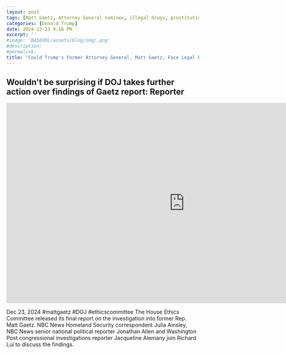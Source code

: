 ```yaml
---
layout: post
tags: [Matt Gaetz, Attorney General nominee, illegal drugs, prostitution, grand jury, MSNBC, politics]
categories: [Donald Trump]
date: 2024-12-23 9:16 PM
excerpt: ''
#image: 'BASEURL/assets/blog/img/.png'
#description:
#permalink:
title: "Could Trump's Former Attorney General, Matt Gaetz, Face Legal Problems From Report?"
---
```



## Wouldn't be surprising if DOJ takes further action over findings of Gaetz report: Reporter

<iframe width="932" height="524" src="https://www.youtube.com/embed/4nB0S9kxhT8" title="Wouldn&#39;t be surprising if DOJ takes further action over findings of Gaetz report: Reporter" frameborder="0" allow="accelerometer; autoplay; clipboard-write; encrypted-media; gyroscope; picture-in-picture; web-share" referrerpolicy="strict-origin-when-cross-origin" allowfullscreen></iframe>

Dec 23, 2024  #mattgaetz #DOJ #ethicscommittee
The House Ethics Committee released its final report on the investigation into former Rep. Matt Gaetz. NBC News Homeland Security correspondent Julia Ainsley, NBC News senior national political reporter Jonathan Allen and Washington Post congressional investigations reporter Jacqueline Alemany join Richard Lui to discuss the findings.

